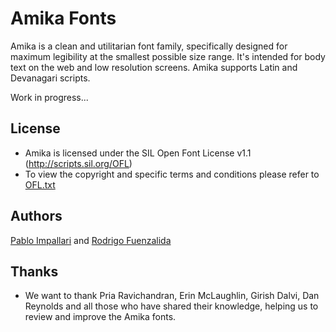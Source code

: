 Amika Fonts
======================

Amika is a clean and utilitarian font family, specifically designed for maximum legibility at the smallest possible size range.
It's intended for body text on the web and low resolution screens.
Amika supports Latin and Devanagari scripts.

Work in progress...

## License

- Amika is licensed under the SIL Open Font License v1.1 (<http://scripts.sil.org/OFL>)
- To view the copyright and specific terms and conditions please refer to [OFL.txt](https://github.com/impallari/Amika-Devanagari-Fonts/blob/master/OFL.txt)

## Authors

[Pablo Impallari](http://www.impallari.com) and [Rodrigo Fuenzalida](http://www.rfuenzalida.com)

## Thanks

- We want to thank Pria Ravichandran, Erin McLaughlin, Girish Dalvi, Dan Reynolds and all those who have shared their knowledge, helping us to review and improve the Amika fonts.